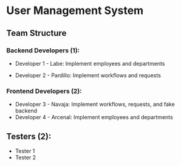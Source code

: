 # User Management System

## Team Structure

### Backend Developers (1):

- Developer 1 - Labe: Implement employees and departments

- Developer 2 - Pardillo: Implement workflows and requests


### Frontend Developers (2):

- Developer 3 - Navaja: Implement workflows, requests, and fake backend
- Developer 4 - Arcenal: Implement employees and departments


## Testers (2):

- Tester 1 
- Tester 2 
